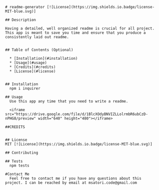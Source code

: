     # readme-generator [![License](https://img.shields.io.badge/license-MIT-blue.svg)]

    ## Description 

    Having a detailed, well organized readme is crucial for all project. This app is meant to save you time and ensure that you produce a consistently laid out readme. 


    ## Table of Contents (Optional)

      * [Installation](#installation)
      * [Usage](#usage)
      * [Credits](#credits)
      * [License](#license)


    ## Installation
      npm i inquirer

    ## Usage 
      Use this app any time that you need to write a readme. 

      <iframe src="https://drive.google.com/file/d/1BlcXOdyBNVIZLLolrmbR6ubCzD-nPHG8/preview" width="640" height="480"></iframe>

    ##CREDITS
      

    ## License
    MIT [![License](https://img.shields.io.badge/license-MIT-blue.svg)]

    ## Contributing
      
    ## Tests
      npm tests

    #Contact Me
      Feel free to contact me if you have any questions about this project. I can be reached by email at msatori.code@gmail.com